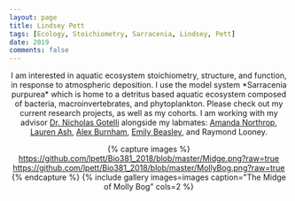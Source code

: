 ```yaml
---
layout: page
title: Lindsey Pett
tags: [Ecology, Stoichiometry, Sarracenia, Lindsey, Pett]
date: 2019
comments: false
---
```

    
<center> I am interested in aquatic ecosystem stoichiometry, structure, and function, in response to atmospheric deposition. I use the model system *Sarracenia purpurea* which is home to a detritus based aquatic ecosystem composed of bacteria, macroinvertebrates, and phytoplankton. Please check out my current research projects, as well as my cohorts. I am working with my advisor <a href="http://www.uvm.edu/~ngotelli/homepage.html">Dr. Nicholas Gotelli</a> alongside my labmates: <a href="https://amandacnorthrop.com">Amanda Northrop</a>, <a href="https://lvash.github.io">Lauren Ash</a>, <a href="https://github.com/alexburn17">Alex Burnham</a>, <a href="https://beasthebiologist.wordpress.com">Emily Beasley</a>, and Raymond Looney.




{% capture images %}
    https://github.com/lpett/Bio381_2018/blob/master/Midge.png?raw=true
    https://github.com/lpett/Bio381_2018/blob/master/MollyBog.png?raw=true   
{% endcapture %}
{% include gallery images=images caption="The Midge of Molly Bog" cols=2 %}


